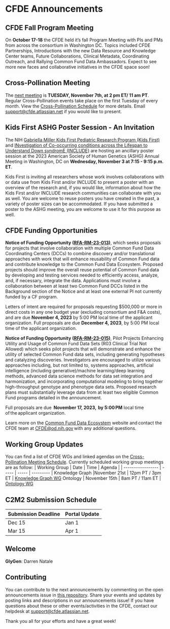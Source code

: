 # CFDE Announcements

## CFDE Fall Program Meeting
On **October 17-18** the CFDE held it’s fall Program Meeting with PIs and PMs from across the consortium in Washington DC. Topics included CFDE Partnerships, Introductions with the new Data Resource and Knowledge Center teams, Future Collaborations, Clinical Metadata, Coordinating Outreach, and Rallying Common Fund Data Ambassadors. Expect to see more new faces and collaborative initiatives in the CFDE space soon!

## Cross-Pollination Meeting
The [next meeting](https://docs.google.com/document/d/1MuCsUx3MwPZfA4mNtDopMb5P20ZReptE2qTXUdq5V8k/edit?usp=sharing) is **TUESDAY, November 7th, at 2 pm ET/ 11 am PT**. Regular Cross-Pollination events take place on the first Tuesday of every month. View the [Cross-Pollination Schedule](https://docs.google.com/spreadsheets/d/1hQAeOLkivUZZnwZ_KxfGw3neezMaWbrPk9nnFiKfQGA/edit?usp=sharing) for more details. Email [support@cfde.atlassian.net](mailto:support@cfde.atlassian.net) if you would like to present.

## Kids First ASHG Poster Session - An Invitation
The NIH [Gabriella Miller Kids First Pediatric Research Program (Kids First)](https://kidsfirstdrc.org/) and [INvestigation of Co-occurring conditions across the Lifespan to Understand Down syndromE (INCLUDE)](https://includedcc.org/) are hosting an ancillary poster session at the 2023 American Society of Human Genetics (ASHG) Annual Meeting in Washington, DC on  **Wednesday, November 3 at 7:15 - 9:15 p.m. ET**. 

Kids First is inviting all researchers whose work involves collaborations with or data use from Kids First and/or INCLUDE to present a poster with an overview of the research and, if you would like, information about how the Kids First and/or INCLUDE research communities can collaborate with you as well. You are welcome to reuse posters you have created in the past, a variety of poster sizes can be accommodated. If you have submitted a poster to the ASHG meeting, you are welcome to use it for this purpose as well.  

## CFDE Funding Opportunities
**Notice of Funding Opportunity ([RFA-RM-23-013](https://grants.nih.gov/grants/guide/rfa-files/RFA-RM-23-013.html))**, which seeks proposals for projects that involve collaboration with multiple Common Fund Data Coordinating Centers (DCCs) to combine discovery and/or translational approaches with work that will enhance reusability of Common Fund data and contribute knowledge to the Common Fund Data Ecosystem. Proposed projects should improve the overall reuse potential of Common Fund data by developing and testing services needed to efficiently access, analyze, and, if necessary, integrate the data. Applications must involve a collaboration between at least two Common Fund DCCs listed in the Background section of the Notice and at least one external PI not currently funded by a CF program. 

Letters of intent are required for proposals requesting $500,000 or more in direct costs in any one budget year (excluding consortium and F&A costs), and are due **November 4, 2023** by 5:00 PM local time of the applicant organization. Full proposals are due **December 4, 2023**, by 5:00 PM local time of the applicant organization.

 **Notice of Funding Opportunity ([RFA-RM-23-015](https://grants.nih.gov/grants/guide/rfa-files/RFA-RM-23-015.html))**, Pilot Projects Enhancing Utility and Usage of Common Fund Data Sets (R03 Clinical Trial Not Allowed) which seeks pilot projects that will demonstrate and enhance the utility of selected Common Fund data sets, including generating hypotheses and catalyzing discoveries. Investigators are encouraged to utilize various approaches including, but not limited to, systems approaches, artificial intelligence (including generative)/machine learning/deep learning methods, advanced data science methods for data set integration and harmonization, and incorporating computational modeling to bring together high-throughput genotype and phenotype data sets. Proposed research plans must substantially leverage data from at least two eligible Common Fund programs detailed in the announcement.  

Full proposals are due  **November 17, 2023,  by 5:00 PM** local time of the applicant organization.   

Learn more on the [Common Fund Data Ecosystem](https://commonfund.nih.gov/dataecosystem) website and contact the CFDE team at [CFDE@od.nih.gov](mailto:CFDE@od.nih.gov) with any additional questions.    

## Working Group Updates
You can find a list of CFDE WGs and linked agendas on the [Cross-Pollination Meeting Schedule](https://docs.google.com/spreadsheets/d/1hQAeOLkivUZZnwZ_KxfGw3neezMaWbrPk9nnFiKfQGA/edit?usp=sharing). Currently scheduled working group meetings are as follow: 
| Working Group | Date | Time | Agenda |
| ----------------- | ----- | ----- | --------- | 
Knowledge Graph |November 21st | 12pm PT / 3pm ET | [Knowledge Graph WG](https://docs.google.com/document/d/1WvpkLxWPW0XxZsam6jEJeEUQr2sQ0EWC/edit?usp=sharing&ouid=111367545760360703840&rtpof=true&sd=true)
Ontology | November 15th  | 8am PT / 11am ET | [Ontology WG](https://docs.google.com/document/d/1VoHHBeWfol6XNJa3kzOnOFuTaIrcLYbqKYQcOnj1oh4/edit?usp=sharing)

## C2M2 Submission Schedule
| Submission Deadline | Portal Update |
| ---------------------- | -----------------|
Dec 15 | Jan 1
Mar 15 | Apr 1

## Welcome
**GlyGen**: Darren Natale

## Contributing
You can contribute to the next announcements by commenting on the open announcements issue in [this repository](https://github.com/nih-cfde/announcements/issues). Share your events and updates by posting links and descriptions in our announcements issue! If you have questions about these or other events/activities in the CFDE, contact our helpdesk at [support@cfde.atlassian.net](mailto:support@cfde.atlassian.net).

Thank you all for your efforts and have a great week!
